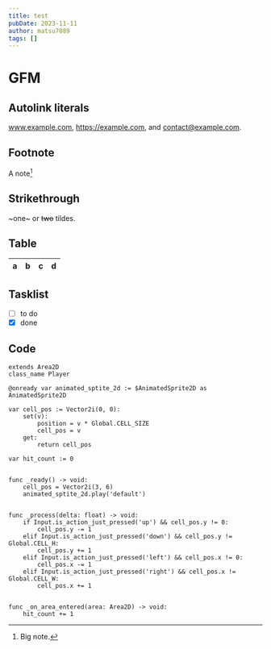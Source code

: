 ```yaml
---
title: test
pubDate: 2023-11-11
author: matsu7089
tags: []
---
```


# GFM

## Autolink literals

www.example.com, https://example.com, and contact@example.com.

## Footnote

A note[^1]

[^1]: Big note.

## Strikethrough

~one~ or ~~two~~ tildes.

## Table

| a   | b   |   c |  d  |
| --- | :-- | --: | :-: |

## Tasklist

- [ ] to do
- [x] done

## Code

```gdscript
extends Area2D
class_name Player

@onready var animated_sptite_2d := $AnimatedSprite2D as AnimatedSprite2D

var cell_pos := Vector2i(0, 0):
    set(v):
        position = v * Global.CELL_SIZE
        cell_pos = v
    get:
        return cell_pos

var hit_count := 0


func _ready() -> void:
    cell_pos = Vector2i(3, 6)
    animated_sptite_2d.play('default')


func _process(delta: float) -> void:
    if Input.is_action_just_pressed('up') && cell_pos.y != 0:
        cell_pos.y -= 1
    elif Input.is_action_just_pressed('down') && cell_pos.y != Global.CELL_H:
        cell_pos.y += 1
    elif Input.is_action_just_pressed('left') && cell_pos.x != 0:
        cell_pos.x -= 1
    elif Input.is_action_just_pressed('right') && cell_pos.x != Global.CELL_W:
        cell_pos.x += 1


func _on_area_entered(area: Area2D) -> void:
    hit_count += 1
```
